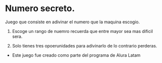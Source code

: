 # Numero secreto. 

Juego que consiste en adivinar el numero que la maquina escogio.

1.  Escoge un rango de nuemro recuerda que entre mayor sea mas dificil sera. 

2. Solo tienes tres opoerunidades para adivinarlo de lo contrario perderas.

* Este juego fue creado como parte del programa de Alura Latam
  
